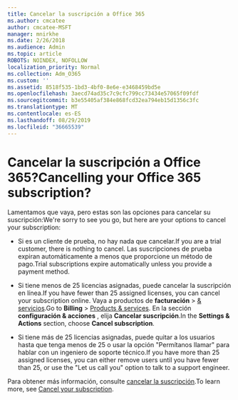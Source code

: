 ```yaml
---
title: Cancelar la suscripción a Office 365
ms.author: cmcatee
author: cmcatee-MSFT
manager: mnirkhe
ms.date: 2/26/2018
ms.audience: Admin
ms.topic: article
ROBOTS: NOINDEX, NOFOLLOW
localization_priority: Normal
ms.collection: Adm_O365
ms.custom: ''
ms.assetid: 8518f535-1bd3-4bf0-8e6e-e3468459bd5e
ms.openlocfilehash: 3aecd74ad35c7c9cfc799cc73434e57065f09fdf
ms.sourcegitcommit: b3e55405af384e868fcd32ea794eb15d1356c3fc
ms.translationtype: MT
ms.contentlocale: es-ES
ms.lasthandoff: 08/29/2019
ms.locfileid: "36665539"
---
```

# <a name="cancelling-your-office-365-subscription"></a><span data-ttu-id="96982-102">Cancelar la suscripción a Office 365?</span><span class="sxs-lookup"><span data-stu-id="96982-102">Cancelling your Office 365 subscription?</span></span>

<span data-ttu-id="96982-103">Lamentamos que vaya, pero estas son las opciones para cancelar su suscripción:</span><span class="sxs-lookup"><span data-stu-id="96982-103">We're sorry to see you go, but here are your options to cancel your subscription:</span></span>
  
- <span data-ttu-id="96982-104">Si es un cliente de prueba, no hay nada que cancelar.</span><span class="sxs-lookup"><span data-stu-id="96982-104">If you are a trial customer, there is nothing to cancel.</span></span> <span data-ttu-id="96982-105">Las suscripciones de prueba expiran automáticamente a menos que proporcione un método de pago.</span><span class="sxs-lookup"><span data-stu-id="96982-105">Trial subscriptions expire automatically unless you provide a payment method.</span></span>

- <span data-ttu-id="96982-106">Si tiene menos de 25 licencias asignadas, puede cancelar la suscripción en línea.</span><span class="sxs-lookup"><span data-stu-id="96982-106">If you have fewer than 25 assigned licenses, you can cancel your subscription online.</span></span> <span data-ttu-id="96982-107">Vaya a productos de **facturación** \> [& servicios](https://go.microsoft.com/fwlink/p/?linkid=842054).</span><span class="sxs-lookup"><span data-stu-id="96982-107">Go to **Billing** \> [Products & services](https://go.microsoft.com/fwlink/p/?linkid=842054).</span></span> <span data-ttu-id="96982-108">En la sección **configuración & acciones** , elija **Cancelar suscripción**.</span><span class="sxs-lookup"><span data-stu-id="96982-108">In the **Settings & Actions** section, choose **Cancel subscription**.</span></span>

- <span data-ttu-id="96982-109">Si tiene más de 25 licencias asignadas, puede quitar a los usuarios hasta que tenga menos de 25 o usar la opción "Permítanos llamar" para hablar con un ingeniero de soporte técnico.</span><span class="sxs-lookup"><span data-stu-id="96982-109">If you have more than 25 assigned licenses, you can either remove users until you have fewer than 25, or use the "Let us call you" option to talk to a support engineer.</span></span>

<span data-ttu-id="96982-110">Para obtener más información, consulte [cancelar la suscripción](https://docs.microsoft.com/office365/admin/subscriptions-and-billing/cancel-your-subscription).</span><span class="sxs-lookup"><span data-stu-id="96982-110">To learn more, see [Cancel your subscription](https://docs.microsoft.com/office365/admin/subscriptions-and-billing/cancel-your-subscription).</span></span>